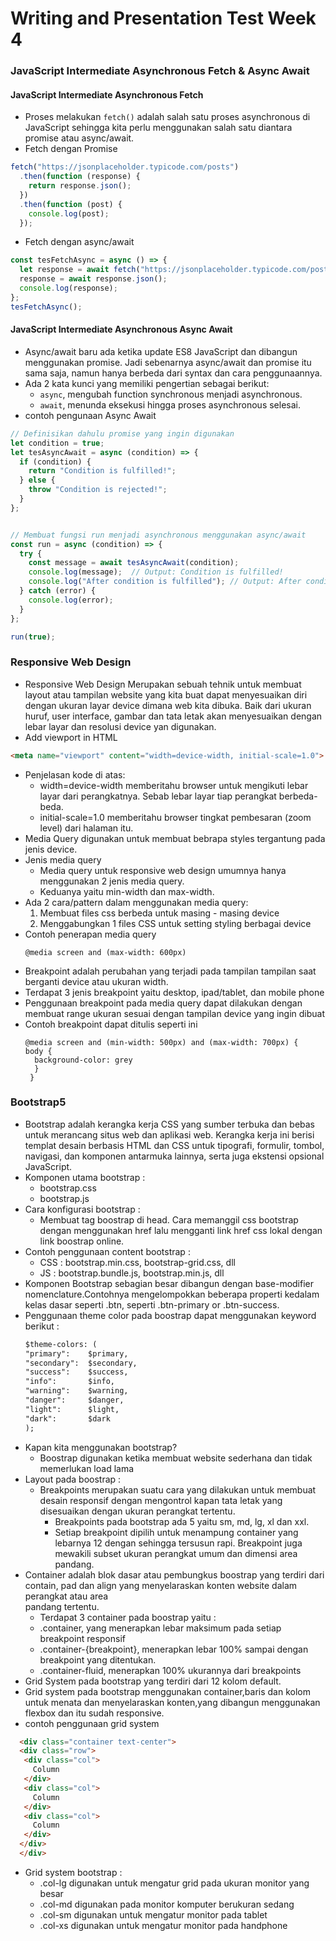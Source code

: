 # **Writing and Presentation Test Week 4**
### **JavaScript Intermediate Asynchronous Fetch & Async Await**
#### JavaScript Intermediate Asynchronous Fetch
- Proses melakukan `fetch()` adalah salah satu proses asynchronous di JavaScript sehingga kita perlu menggunakan salah satu diantara promise atau async/await.
- Fetch dengan Promise
```javascript
fetch("https://jsonplaceholder.typicode.com/posts")
  .then(function (response) {
    return response.json();
  })
  .then(function (post) {
    console.log(post);
  });
```
- Fetch dengan async/await
```javascript
const tesFetchAsync = async () => {
  let response = await fetch("https://jsonplaceholder.typicode.com/posts");
  response = await response.json();
  console.log(response);
};
tesFetchAsync();
```
#### JavaScript Intermediate Asynchronous Async Await
- Async/await baru ada ketika update ES8  JavaScript dan dibangun menggunakan promise. Jadi sebenarnya async/await dan promise itu sama saja, namun hanya berbeda dari syntax dan cara penggunaannya.
- Ada 2 kata kunci yang memiliki pengertian sebagai berikut:
  - `async`, mengubah function synchronous menjadi asynchronous.
  - `await`, menunda eksekusi hingga proses asynchronous selesai.
- contoh pengunaan Async Await
```javascript
// Definisikan dahulu promise yang ingin digunakan
let condition = true;
let tesAsyncAwait = async (condition) => {
  if (condition) {
    return "Condition is fulfilled!";
  } else {
    throw "Condition is rejected!";
  }
};


// Membuat fungsi run menjadi asynchronous menggunakan async/await
const run = async (condition) => {
  try {
    const message = await tesAsyncAwait(condition);
    console.log(message);  // Output: Condition is fulfilled!
    console.log("After condition is fulfilled"); // Output: After condition is fulfilled
  } catch (error) {
    console.log(error);
  }
};

run(true);
```
### **Responsive Web Design**
- Responsive Web Design Merupakan sebuah tehnik untuk membuat layout atau tampilan website yang kita buat dapat menyesuaikan diri dengan ukuran layar device dimana web kita dibuka. Baik dari ukuran huruf, user interface, gambar dan tata letak akan menyesuaikan dengan lebar layar dan resolusi device yan digunakan.
 - Add viewport in HTML
```html
<meta name="viewport" content="width=device-width, initial-scale=1.0">
```
- Penjelasan kode di atas:
  - width=device-width memberitahu browser untuk mengikuti lebar layar dari perangkatnya. Sebab lebar layar tiap perangkat berbeda-beda.
  - initial-scale=1.0 memberitahu browser tingkat pembesaran (zoom level) dari halaman itu.
- Media Query digunakan untuk membuat bebrapa styles tergantung pada jenis device. 
- Jenis media query
  - Media query untuk responsive web design umumnya hanya menggunakan 2 jenis media query.
  - Keduanya yaitu min-width dan max-width.
- Ada 2 cara/pattern dalam menggunakan media query:
  1. Membuat files css berbeda untuk masing - masing device
  2. Menggabungkan 1 files CSS untuk setting styling berbagai device 
- Contoh penerapan media query 
  ``` 
  @media screen and (max-width: 600px)
  ```
- Breakpoint adalah perubahan yang terjadi pada tampilan tampilan saat berganti device atau ukuran width.
- Terdapat 3 jenis breakpoint yaitu desktop, ipad/tablet, dan mobile phone
- Penggunaan breakpoint pada media query dapat dilakukan dengan membuat range ukuran sesuai dengan tampilan device yang ingin dibuat
- Contoh breakpoint dapat ditulis seperti ini
  ```
  @media screen and (min-width: 500px) and (max-width: 700px) {
  body {
    background-color: grey 
    }
   }
  ```
### **Bootstrap5**
- Bootstrap adalah kerangka kerja CSS yang sumber terbuka dan bebas untuk merancang situs web dan aplikasi web. Kerangka kerja ini berisi templat desain berbasis HTML dan CSS untuk tipografi, formulir, tombol, navigasi, dan komponen antarmuka lainnya, serta juga ekstensi opsional JavaScript.
- Komponen utama bootstrap :
  - bootstrap.css
  - bootstrap.js
- Cara konfigurasi bootstrap :
  - Membuat tag boostrap di head. Cara memanggil css bootstrap dengan menggunakan href lalu mengganti link href css lokal dengan link boostrap online.
- Contoh penggunaan content bootstrap :
  - CSS : bootstrap.min.css, bootstrap-grid.css, dll
  - JS : bootstrap.bundle.js, bootstrap.min.js, dll
- Komponen Bootstrap sebagian besar dibangun dengan base-modifier nomenclature.Contohnya mengelompokkan beberapa properti kedalam kelas dasar seperti .btn, seperti .btn-primary or .btn-success.
- Penggunaan theme color pada boostrap dapat menggunakan keyword berikut :
  ```html
  $theme-colors: (
  "primary":    $primary,
  "secondary":  $secondary,
  "success":    $success,
  "info":       $info,
  "warning":    $warning,
  "danger":     $danger,
  "light":      $light,
  "dark":       $dark
  );
  ```
- Kapan kita menggunakan bootstrap?
  - Boostrap digunakan ketika membuat website sederhana dan tidak memerlukan load lama
- Layout pada boostrap :
  - Breakpoints merupakan suatu cara yang dilakukan untuk membuat desain responsif dengan mengontrol kapan tata letak yang disesuaikan dengan ukuran perangkat
    tertentu.
    - Breakpoints pada bootstrap ada 5 yaitu sm, md, lg, xl dan xxl.
    - Setiap breakpoint dipilih untuk menampung container yang lebarnya 12 dengan sehingga tersusun rapi. Breakpoint juga mewakili subset ukuran perangkat umum dan
    dimensi area pandang.
 - Container adalah blok dasar atau pembungkus boostrap yang terdiri dari contain, pad dan align  yang menyelaraskan konten website dalam perangkat atau area      
    pandang tertentu.
   - Terdapat 3 container pada boostrap yaitu :
    - .container, yang menerapkan lebar maksimum pada setiap breakpoint responsif
    - .container-{breakpoint}, menerapkan lebar 100% sampai dengan breakpoint yang ditentukan.
    - .container-fluid, menerapkan 100% ukurannya dari breakpoints
 - Grid System pada bootstrap yang terdiri dari 12 kolom default.
 - Grid system pada bootstrap menggunakan container,baris dan kolom untuk menata dan menyelaraskan konten,yang dibangun menggunakan flexbox dan itu sudah responsive.
  - contoh penggunaan grid system
   ```html 
     <div class="container text-center">
     <div class="row">
      <div class="col">
        Column
      </div>
      <div class="col">
        Column
      </div>
      <div class="col">
        Column
      </div>
     </div>
     </div>
   ```
- Grid system bootstrap :
  - .col-lg digunakan untuk mengatur grid pada ukuran monitor yang besar
  - .col-md digunakan pada monitor komputer berukuran sedang
  - .col-sm digunakan untuk mengatur monitor pada tablet
  - .col-xs digunakan untuk mengatur monitor pada handphone 
